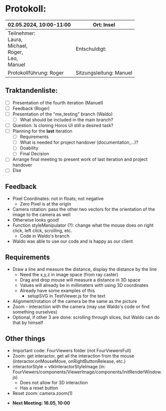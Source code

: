 # Protokoll:

| 02.05.2024, 10:00-11:00                                                  | Ort: Insel              |
| ------------------------------------------------------------------------ | ----------------------- |
| Teilnehmer:<br />Laura, <br />Michael,<br />Roger,<br />Leo,<br />Manuel | Entschuldigt:<br />     |
| Protokollführung: Roger                                                  | Sitzungsleitung: Manuel |

## Traktandenliste:

- [ ] Presentation of the fourth iteration (Manuel)
- [ ] Feedback (Roger)
- [ ] Presentation of the "me_testing" branch (Waldo)
  - [ ] What should be included in the main branch?
- [ ] Question: Is cloning Horos UI still a desired task?
- [ ] Planning for the **last** iteration
  - [ ] Requirements
  - [ ] What is needed for project handover (documentation,...)?
  - [ ] Doability
  - [ ] Final Decision
- [ ] Arrange final meeting to present work of last iteration and project handover
- [ ] Else

## Feedback

* Pixel Coordinates: not in floats; not negative
  * Zero Pixel is at the origin
* Camera rotation: pass the other two vectors for the orientation of the image to the camera as well
* Otherwise looks good!
* Function styleManipulator (?): change what the mouse does on right click, left click, scrolling, etc.
  * Code in Waldo's branch
* Waldo was able to use our code and is happy as our client

## Requirements

* Draw a line and measure the distance, display the distance by the line
  * Need the x,y,z in image space (from ray caster)
  * Drag and drop mouse will measure a distance in 3D space
  * Values will already be in millimeters with using 3D coordinates
  * Already have some examples of this
    * setupSVG in TestViewer.js for the text
* Alignment/rotation of the camera be the same as the picture
* Zoom - interaction with the camera (may use Waldo's code or find something ourselves)
* Optional, if other 3 are done: scrolling through slices, but Waldo can do that by himself

## Other things

* Important code: FourViewers folder (not FourViewersFull)
* Zoom: get interactor, get all the interaction from the mouse (interactor.onMouseMove, onRightButtonRelease, etc.)
* interactorStyle = vtkInteractorStyleImage (in: FourViewers/components/ViewerImage/components/initRenderWindow.js)
  * Does not allow for 3D interaction
  * Has a reset button
* Reset zoom: camera.zoom(1)

- **Next Meeting: 16.05, 10:00**

